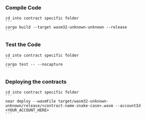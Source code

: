 ### Compile Code
    cd into contract specific folder
    ```
    cargo build --target wasm32-unknown-unknown --release
    ```


### Test the Code
    cd into contract specific folder
    ```
    cargo test -- --nocapture
    ```

### Deploying the contracts
    cd into contract specific folder
    ```
    near deploy --wasmFile target/wasm32-unknown-unknown/release/<contract-name-snake-case>.wasm --accountId <YOUR_ACCOUNT_HERE>
    ```